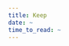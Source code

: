 ```yaml
---
title: Keep
date: ~
time_to_read: ~
---
```


[](hyperref:doesn't-exist.md)
[](hyperref:picoctf2021.md)
